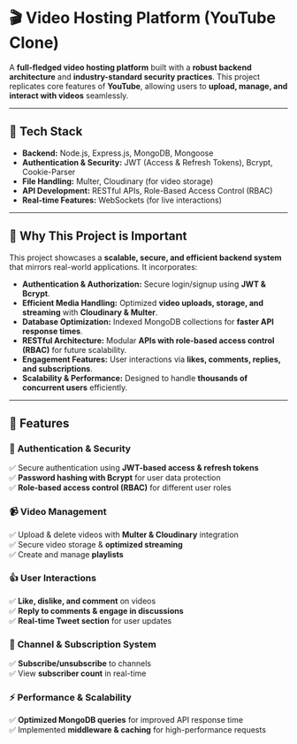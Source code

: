 # 🎬 Video Hosting Platform (YouTube Clone)

A **full-fledged video hosting platform** built with a **robust backend architecture** and **industry-standard security practices**. This project replicates core features of **YouTube**, allowing users to **upload, manage, and interact with videos** seamlessly.

---

## 🚀 Tech Stack

- **Backend:** Node.js, Express.js, MongoDB, Mongoose
- **Authentication & Security:** JWT (Access & Refresh Tokens), Bcrypt, Cookie-Parser
- **File Handling:** Multer, Cloudinary (for video storage)
- **API Development:** RESTful APIs, Role-Based Access Control (RBAC)
- **Real-time Features:** WebSockets (for live interactions)

---

## 🌟 Why This Project is Important

This project showcases a **scalable, secure, and efficient backend system** that mirrors real-world applications. It incorporates:

- **Authentication & Authorization:** Secure login/signup using **JWT & Bcrypt**.
- **Efficient Media Handling:** Optimized **video uploads, storage, and streaming** with **Cloudinary & Multer**.
- **Database Optimization:** Indexed MongoDB collections for **faster API response times**.
- **RESTful Architecture:** Modular **APIs with role-based access control (RBAC)** for future scalability.
- **Engagement Features:** User interactions via **likes, comments, replies, and subscriptions**.
- **Scalability & Performance:** Designed to handle **thousands of concurrent users** efficiently.

---

## 🎯 Features

### 🔐 **Authentication & Security**

✅ Secure authentication using **JWT-based access & refresh tokens**  
✅ **Password hashing with Bcrypt** for user data protection  
✅ **Role-based access control (RBAC)** for different user roles

### 📹 **Video Management**

✅ Upload & delete videos with **Multer & Cloudinary** integration  
✅ Secure video storage & **optimized streaming**  
✅ Create and manage **playlists**

### 👍 **User Interactions**

✅ **Like, dislike, and comment** on videos  
✅ **Reply to comments & engage in discussions**  
✅ **Real-time Tweet section** for user updates

### 📢 **Channel & Subscription System**

✅ **Subscribe/unsubscribe** to channels  
✅ View **subscriber count** in real-time

### ⚡ **Performance & Scalability**

✅ **Optimized MongoDB queries** for improved API response time  
✅ Implemented **middleware & caching** for high-performance requests
